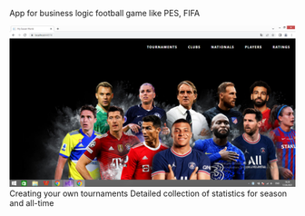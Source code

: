 
<div>
    <p>
        App for business logic football game like PES, FIFA
    </p>
        <img src="https://github.com/GevGrig007/MySoccerWorld/blob/master/wwwroot/images/readme/1.png" />
</div>
Creating your own tournaments
Detailed collection of statistics for season and all-time
